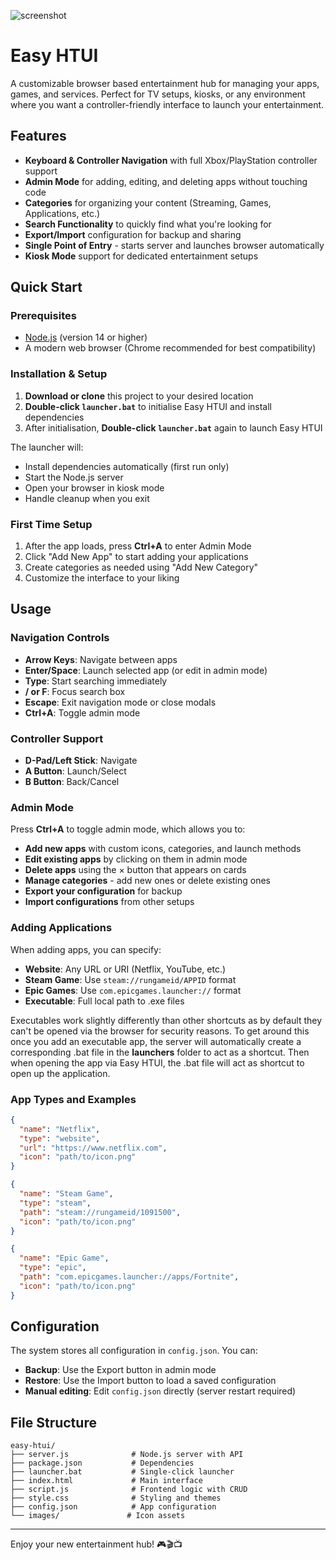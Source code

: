 ![screenshot](https://imgur.com/a/5nSCXE8)

# Easy HTUI

A customizable browser based entertainment hub for managing your apps, games, and services. Perfect for TV setups, kiosks, or any environment where you want a controller-friendly interface to launch your entertainment.

## Features

- **Keyboard & Controller Navigation** with full Xbox/PlayStation controller support
- **Admin Mode** for adding, editing, and deleting apps without touching code
- **Categories** for organizing your content (Streaming, Games, Applications, etc.)
- **Search Functionality** to quickly find what you're looking for
- **Export/Import** configuration for backup and sharing
- **Single Point of Entry** - starts server and launches browser automatically
- **Kiosk Mode** support for dedicated entertainment setups

## Quick Start

### Prerequisites

- [Node.js](https://nodejs.org/) (version 14 or higher)
- A modern web browser (Chrome recommended for best compatibility)

### Installation & Setup

1. **Download or clone** this project to your desired location
2. **Double-click `launcher.bat`** to initialise Easy HTUI and install dependencies
3. After initialisation, **Double-click `launcher.bat`** again to launch Easy HTUI

The launcher will:
- Install dependencies automatically (first run only)
- Start the Node.js server
- Open your browser in kiosk mode
- Handle cleanup when you exit

### First Time Setup

1. After the app loads, press **Ctrl+A** to enter Admin Mode
2. Click "Add New App" to start adding your applications
3. Create categories as needed using "Add New Category"
4. Customize the interface to your liking

## Usage

### Navigation Controls

- **Arrow Keys**: Navigate between apps
- **Enter/Space**: Launch selected app (or edit in admin mode)
- **Type**: Start searching immediately
- **/ or F**: Focus search box
- **Escape**: Exit navigation mode or close modals
- **Ctrl+A**: Toggle admin mode

### Controller Support

- **D-Pad/Left Stick**: Navigate
- **A Button**: Launch/Select
- **B Button**: Back/Cancel

### Admin Mode

Press **Ctrl+A** to toggle admin mode, which allows you to:

- **Add new apps** with custom icons, categories, and launch methods
- **Edit existing apps** by clicking on them in admin mode
- **Delete apps** using the × button that appears on cards
- **Manage categories** - add new ones or delete existing ones
- **Export your configuration** for backup
- **Import configurations** from other setups

### Adding Applications

When adding apps, you can specify:

- **Website**: Any URL or URI (Netflix, YouTube, etc.)
- **Steam Game**: Use `steam://rungameid/APPID` format
- **Epic Games**: Use `com.epicgames.launcher://` format
- **Executable**: Full local path to .exe files

Executables work slightly differently than other shortcuts as by default they can't be opened via the browser for security reasons. To get around this once you add an executable app, the server will automatically create a corresponding .bat file in the **launchers** folder to act as a shortcut. Then when opening the app via Easy HTUI, the .bat file will act as shortcut to open up the application.

### App Types and Examples

```json
{
  "name": "Netflix",
  "type": "website",
  "url": "https://www.netflix.com",
  "icon": "path/to/icon.png"
}

{
  "name": "Steam Game",
  "type": "steam", 
  "path": "steam://rungameid/1091500",
  "icon": "path/to/icon.png"
}

{
  "name": "Epic Game",
  "type": "epic",
  "path": "com.epicgames.launcher://apps/Fortnite",
  "icon": "path/to/icon.png"
}
```

## Configuration

The system stores all configuration in `config.json`. You can:

- **Backup**: Use the Export button in admin mode
- **Restore**: Use the Import button to load a saved configuration
- **Manual editing**: Edit `config.json` directly (server restart required)

## File Structure

```
easy-htui/
├── server.js              # Node.js server with API
├── package.json           # Dependencies
├── launcher.bat           # Single-click launcher
├── index.html             # Main interface
├── script.js              # Frontend logic with CRUD
├── style.css              # Styling and themes
├── config.json            # App configuration
└── images/               # Icon assets
```

---

Enjoy your new entertainment hub! 🎮🎬📺
